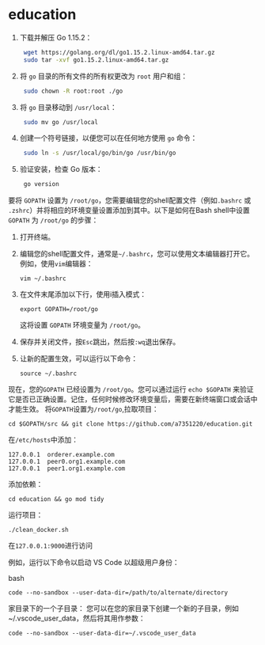 # education


1. 下载并解压 Go 1.15.2：

   ```bash
    wget https://golang.org/dl/go1.15.2.linux-amd64.tar.gz
    sudo tar -xvf go1.15.2.linux-amd64.tar.gz
   ```

2. 将 `go` 目录的所有文件的所有权更改为 `root` 用户和组：

   ```bash
    sudo chown -R root:root ./go
   ```

3. 将 `go` 目录移动到 `/usr/local`：

   ```bash
    sudo mv go /usr/local
   ```

4. 创建一个符号链接，以便您可以在任何地方使用 `go` 命令：

   ```bash
    sudo ln -s /usr/local/go/bin/go /usr/bin/go
   ```

5. 验证安装，检查 Go 版本：

   ```bash
    go version
   ```
要将 `GOPATH` 设置为 `/root/go`，您需要编辑您的shell配置文件（例如`.bashrc` 或 `.zshrc`）并将相应的环境变量设置添加到其中。以下是如何在Bash shell中设置 `GOPATH` 为 `/root/go` 的步骤：

1. 打开终端。

2. 编辑您的shell配置文件，通常是`~/.bashrc`，您可以使用文本编辑器打开它。例如，使用`vim`编辑器：

   ```
   vim ~/.bashrc
   ```

3. 在文件末尾添加以下行，使用i插入模式：

   ```
   export GOPATH=/root/go
   ```

   这将设置 `GOPATH` 环境变量为 `/root/go`。

4. 保存并关闭文件，按`Esc`跳出，然后按`:wq`退出保存。

5. 让新的配置生效，可以运行以下命令：

   ```
   source ~/.bashrc
   ```

现在，您的`GOPATH` 已经设置为 `/root/go`。您可以通过运行 `echo $GOPATH` 来验证它是否已正确设置。记住，任何时候修改环境变量后，需要在新终端窗口或会话中才能生效。
将`GOPATH`设置为`/root/go`,拉取项目：
```
cd $GOPATH/src && git clone https://github.com/a7351220/education.git
```
在`/etc/hosts`中添加：
```
127.0.0.1  orderer.example.com
127.0.0.1  peer0.org1.example.com
127.0.0.1  peer1.org1.example.com
```
添加依赖：
```
cd education && go mod tidy
```
运行项目：
```
./clean_docker.sh
```
在`127.0.0.1:9000`进行访问

例如，运行以下命令以启动 VS Code 以超级用户身份：

bash
```
code --no-sandbox --user-data-dir=/path/to/alternate/directory
```
家目录下的一个子目录： 您可以在您的家目录下创建一个新的子目录，例如 ~/.vscode_user_data，然后将其用作参数：

```
code --no-sandbox --user-data-dir=~/.vscode_user_data
```
